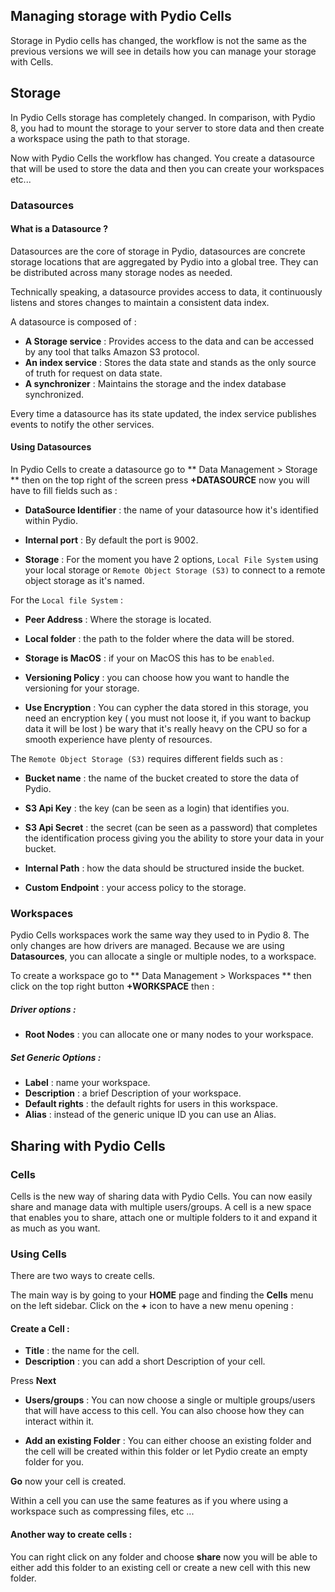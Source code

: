 ## Managing storage with Pydio Cells

Storage in Pydio cells has changed, the workflow is not the same as the previous versions we will see in details how you can manage your storage with Cells.

## Storage
In Pydio Cells storage has completely changed. In comparison, with Pydio 8, you had to mount the storage to your server to store data and then create a workspace using the path to that storage.

Now with Pydio Cells the workflow has changed. You create a datasource that will be used to store the data and then you can create your workspaces etc...

### Datasources

#### What is a Datasource ?
Datasources are the core of storage in Pydio, datasources are concrete storage locations that are aggregated by Pydio into a global tree. They can be distributed across many storage nodes as needed.

Technically speaking, a datasource provides access to data, it continuously listens and stores changes to maintain a consistent data index.

A datasource is composed of :

* **A Storage service** : Provides access to the data and can be accessed by any tool that talks Amazon S3 protocol.
* **An index service** : Stores the data state and stands as the only source of truth for request on data state.
* **A synchronizer** : Maintains the storage and the index database synchronized.

Every time a datasource has its state updated, the index service publishes events to notify the other services.

#### Using Datasources

In Pydio Cells to create a datasource go to ** Data Management > Storage **
then on the top right of the screen press **+DATASOURCE** now you will have to fill fields such as :

* **DataSource Identifier** : the name of your datasource how it's identified within Pydio.

* **Internal port** : By default the port is 9002.

* **Storage** : For the moment you have 2 options, `Local File System` using your local storage or `Remote Object Storage (S3)` to connect to a remote object storage as it's named.

For the `Local file System` :

* **Peer Address** : Where the storage is located.

* **Local folder** : the path to the folder where the data will be stored.

* **Storage is MacOS** : if your on MacOS this has to be `enabled`.

* **Versioning Policy** : you can choose how you want to handle the versioning for your storage.

* **Use Encryption** : You can cypher the data stored in this storage, you need an encryption key ( you must not loose it, if you want to backup data it will be lost )
be wary that it's really heavy on the CPU so for a smooth experience have plenty of resources.


The `Remote Object Storage (S3)` requires different fields such as :

* **Bucket name** : the name of the bucket created to store the data of Pydio.

* **S3 Api Key** : the key (can be seen as a login) that identifies you.

* **S3 Api Secret** : the secret (can be seen as a password) that completes the identification process giving you the ability to store your data in your bucket.

* **Internal Path** : how the data should be structured inside the bucket.

* **Custom Endpoint** : your access policy to the storage.

### Workspaces

Pydio Cells workspaces work the same way they used to in Pydio 8. The only changes are how drivers are managed. Because we are using **Datasources**, you can allocate a single or multiple nodes, to a workspace.

To create a workspace go to ** Data Management > Workspaces ** then click on the top right button **+WORKSPACE** then :

##### Driver options :
* **Root Nodes** : you can allocate one or many nodes to your workspace.

##### Set Generic Options :
* **Label** : name your workspace.
* **Description** : a brief Description of your workspace.
* **Default rights** : the default rights for users in this workspace.
* **Alias** : instead of the generic unique ID you can use an Alias.


## Sharing with Pydio Cells

### Cells

Cells is the new way of sharing data with Pydio Cells. You can now easily share and manage data with multiple users/groups. A cell is a new space that enables you to share, attach one or multiple folders to it and expand it as much as you want.

### Using Cells

There are two ways to create cells.

The main way is by going to your **HOME** page and finding the **Cells** menu on the left sidebar. Click on the **+** icon to have a new menu opening :

#### Create a Cell :

* **Title** : the name for the cell.
* **Description** : you can add a short Description of your cell.

Press **Next**

* **Users/groups** : You can now choose a single or multiple groups/users that will have access to this cell. You can also choose how they can interact within it.

* **Add an existing Folder** : You can either choose an existing folder and the cell will
be created within this folder or let Pydio create an empty folder for you.

**Go** now your cell is created.

Within a cell you can use the same features as if you where using a workspace such as compressing files, etc ...


#### Another way to create cells :

You can right click on any folder and choose **share** now you will be able to either add this folder to an existing cell or create a new cell with this new folder.
